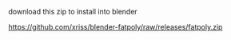 download this zip to install into blender

https://github.com/xriss/blender-fatpoly/raw/releases/fatpoly.zip


